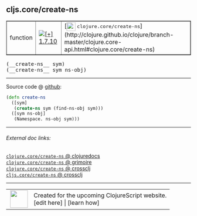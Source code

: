 ## cljs.core/create-ns



 <table border="1">
<tr>
<td>function</td>
<td><a href="https://github.com/cljsinfo/cljs-api-docs/tree/1.7.10"><img valign="middle" alt="[+] 1.7.10" title="Added in 1.7.10" src="https://img.shields.io/badge/+-1.7.10-lightgrey.svg"></a> </td>
<td>
[<img height="24px" valign="middle" src="http://i.imgur.com/1GjPKvB.png"> <samp>clojure.core/create-ns</samp>](http://clojure.github.io/clojure/branch-master/clojure.core-api.html#clojure.core/create-ns)
</td>
</tr>
</table>


 <samp>
(__create-ns__ sym)<br>
</samp>
 <samp>
(__create-ns__ sym ns-obj)<br>
</samp>

---







Source code @ [github](https://github.com/clojure/clojurescript/blob/r1.8.34/src/main/cljs/cljs/core.cljs#L10412-L10416):

```clj
(defn create-ns
  ([sym]
   (create-ns sym (find-ns-obj sym)))
  ([sym ns-obj]
   (Namespace. ns-obj sym)))
```

<!--
Repo - tag - source tree - lines:

 <pre>
clojurescript @ r1.8.34
└── src
    └── main
        └── cljs
            └── cljs
                └── <ins>[core.cljs:10412-10416](https://github.com/clojure/clojurescript/blob/r1.8.34/src/main/cljs/cljs/core.cljs#L10412-L10416)</ins>
</pre>

-->

---



###### External doc links:

[`clojure.core/create-ns` @ clojuredocs](http://clojuredocs.org/clojure.core/create-ns)<br>
[`clojure.core/create-ns` @ grimoire](http://conj.io/store/v1/org.clojure/clojure/1.7.0-beta3/clj/clojure.core/create-ns/)<br>
[`clojure.core/create-ns` @ crossclj](http://crossclj.info/fun/clojure.core/create-ns.html)<br>
[`cljs.core/create-ns` @ crossclj](http://crossclj.info/fun/cljs.core.cljs/create-ns.html)<br>

---

 <table>
<tr><td>
<img valign="middle" align="right" width="48px" src="http://i.imgur.com/Hi20huC.png">
</td><td>
Created for the upcoming ClojureScript website.<br>
[edit here] | [learn how]
</td></tr></table>

[edit here]:https://github.com/cljsinfo/cljs-api-docs/blob/master/cljsdoc/cljs.core/create-ns.cljsdoc
[learn how]:https://github.com/cljsinfo/cljs-api-docs/wiki/cljsdoc-files

<!--

This information was too distracting to show to readers, but I'll leave it
commented here since it is helpful to:

- pretty-print the data used to generate this document
- and show how to retrieve that data



The API data for this symbol:

```clj
{:ns "cljs.core",
 :name "create-ns",
 :signature ["[sym]" "[sym ns-obj]"],
 :history [["+" "1.7.10"]],
 :type "function",
 :full-name-encode "cljs.core/create-ns",
 :source {:code "(defn create-ns\n  ([sym]\n   (create-ns sym (find-ns-obj sym)))\n  ([sym ns-obj]\n   (Namespace. ns-obj sym)))",
          :title "Source code",
          :repo "clojurescript",
          :tag "r1.8.34",
          :filename "src/main/cljs/cljs/core.cljs",
          :lines [10412 10416]},
 :full-name "cljs.core/create-ns",
 :clj-symbol "clojure.core/create-ns"}

```

Retrieve the API data for this symbol:

```clj
;; from Clojure REPL
(require '[clojure.edn :as edn])
(-> (slurp "https://raw.githubusercontent.com/cljsinfo/cljs-api-docs/catalog/cljs-api.edn")
    (edn/read-string)
    (get-in [:symbols "cljs.core/create-ns"]))
```

-->
